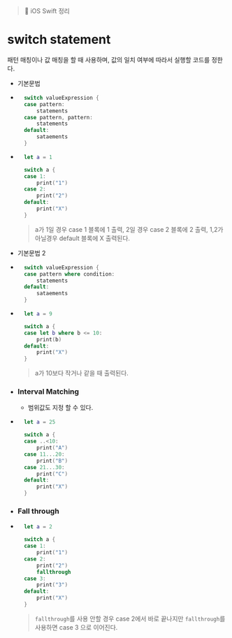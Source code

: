 > 📝 iOS Swift 정리 

# switch statement
패턴 매칭이나 값 매칭을 할 때 사용하며, 값의 일치 여부에 따라서 실행할 코드를 정한다.
- 기본문법 

- ```swift
    switch valueExpression {
    case pattern:
        statements
    case pattern, pattern:
        statements
    default:
        sataements
    }
    ```

- ```swift
    let a = 1

    switch a {
    case 1:
        print("1")
    case 2:
        print("2")
    default:
        print("X")
    }
    ```
    > a가 1일 경우 case 1 블록에 1 출력, 2일 경우 case 2 블록에 2 출력, 1,2가 아닐경우 default 블록에 X 출력된다.

- 기본문법 2

- ```swift
    switch valueExpression {
    case pattern where condition:
        statements
    default:
        sataements
    }
    ```

- ```swift
    let a = 9

    switch a {
    case let b where b <= 10:
        print(b)
    default:
        print("X")
    }
    ```
    > a가 10보다 작거나 같을 때 출력된다.

- ### Interval Matching

    - 범위값도 지정 할 수 있다.

- ```swift
    let a = 25

    switch a {
    case ..<10:
        print("A")
    case 11...20:
        print("B")
    case 21...30:
        print("C")
    default:
        print("X")
    }
    ```

- ### Fall through

- ```swift
    let a = 2

    switch a {
    case 1:
        print("1")
    case 2:
        print("2")
        fallthrough
    case 3:
        print("3")
    default:
        print("X")
    }
    ```
    > `fallthrough`를 사용 안할 경우 case 2에서 바로 끝나지만 `fallthrough`를 사용하면 case 3 으로 이어진다.

